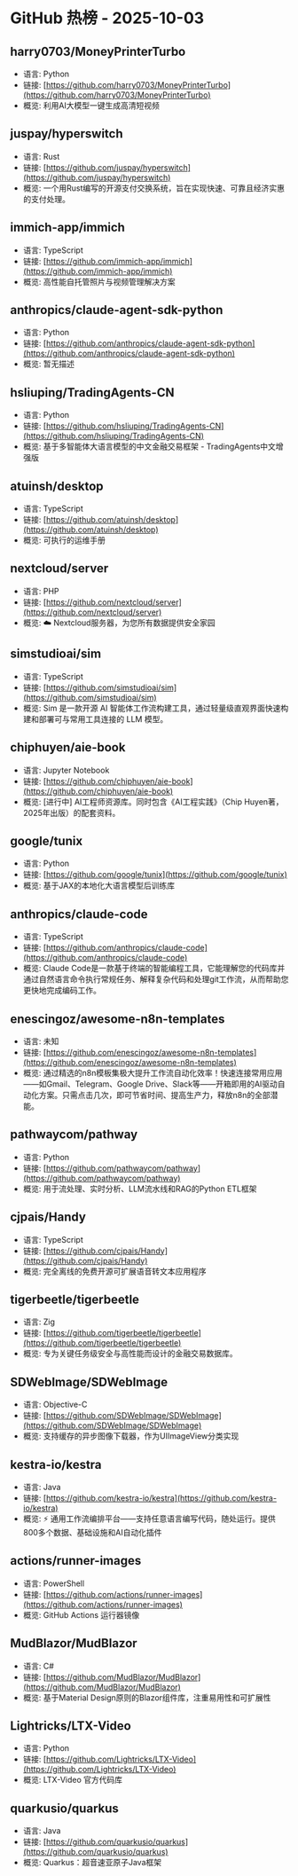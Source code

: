 # GitHub 热榜 - 2025-10-03

## harry0703/MoneyPrinterTurbo
- 语言: Python
- 链接: [https://github.com/harry0703/MoneyPrinterTurbo](https://github.com/harry0703/MoneyPrinterTurbo)
- 概览: 利用AI大模型一键生成高清短视频

## juspay/hyperswitch
- 语言: Rust
- 链接: [https://github.com/juspay/hyperswitch](https://github.com/juspay/hyperswitch)
- 概览: 一个用Rust编写的开源支付交换系统，旨在实现快速、可靠且经济实惠的支付处理。

## immich-app/immich
- 语言: TypeScript
- 链接: [https://github.com/immich-app/immich](https://github.com/immich-app/immich)
- 概览: 高性能自托管照片与视频管理解决方案

## anthropics/claude-agent-sdk-python
- 语言: Python
- 链接: [https://github.com/anthropics/claude-agent-sdk-python](https://github.com/anthropics/claude-agent-sdk-python)
- 概览: 暂无描述

## hsliuping/TradingAgents-CN
- 语言: Python
- 链接: [https://github.com/hsliuping/TradingAgents-CN](https://github.com/hsliuping/TradingAgents-CN)
- 概览: 基于多智能体大语言模型的中文金融交易框架 - TradingAgents中文增强版

## atuinsh/desktop
- 语言: TypeScript
- 链接: [https://github.com/atuinsh/desktop](https://github.com/atuinsh/desktop)
- 概览: 可执行的运维手册

## nextcloud/server
- 语言: PHP
- 链接: [https://github.com/nextcloud/server](https://github.com/nextcloud/server)
- 概览: ☁️ Nextcloud服务器，为您所有数据提供安全家园

## simstudioai/sim
- 语言: TypeScript
- 链接: [https://github.com/simstudioai/sim](https://github.com/simstudioai/sim)
- 概览: Sim 是一款开源 AI 智能体工作流构建工具，通过轻量级直观界面快速构建和部署可与常用工具连接的 LLM 模型。

## chiphuyen/aie-book
- 语言: Jupyter Notebook
- 链接: [https://github.com/chiphuyen/aie-book](https://github.com/chiphuyen/aie-book)
- 概览: [进行中] AI工程师资源库。同时包含《AI工程实践》（Chip Huyen著，2025年出版）的配套资料。

## google/tunix
- 语言: Python
- 链接: [https://github.com/google/tunix](https://github.com/google/tunix)
- 概览: 基于JAX的本地化大语言模型后训练库

## anthropics/claude-code
- 语言: TypeScript
- 链接: [https://github.com/anthropics/claude-code](https://github.com/anthropics/claude-code)
- 概览: Claude Code是一款基于终端的智能编程工具，它能理解您的代码库并通过自然语言命令执行常规任务、解释复杂代码和处理git工作流，从而帮助您更快地完成编码工作。

## enescingoz/awesome-n8n-templates
- 语言: 未知
- 链接: [https://github.com/enescingoz/awesome-n8n-templates](https://github.com/enescingoz/awesome-n8n-templates)
- 概览: 通过精选的n8n模板集极大提升工作流自动化效率！快速连接常用应用——如Gmail、Telegram、Google Drive、Slack等——开箱即用的AI驱动自动化方案。只需点击几次，即可节省时间、提高生产力，释放n8n的全部潜能。

## pathwaycom/pathway
- 语言: Python
- 链接: [https://github.com/pathwaycom/pathway](https://github.com/pathwaycom/pathway)
- 概览: 用于流处理、实时分析、LLM流水线和RAG的Python ETL框架

## cjpais/Handy
- 语言: TypeScript
- 链接: [https://github.com/cjpais/Handy](https://github.com/cjpais/Handy)
- 概览: 完全离线的免费开源可扩展语音转文本应用程序

## tigerbeetle/tigerbeetle
- 语言: Zig
- 链接: [https://github.com/tigerbeetle/tigerbeetle](https://github.com/tigerbeetle/tigerbeetle)
- 概览: 专为关键任务级安全与高性能而设计的金融交易数据库。

## SDWebImage/SDWebImage
- 语言: Objective-C
- 链接: [https://github.com/SDWebImage/SDWebImage](https://github.com/SDWebImage/SDWebImage)
- 概览: 支持缓存的异步图像下载器，作为UIImageView分类实现

## kestra-io/kestra
- 语言: Java
- 链接: [https://github.com/kestra-io/kestra](https://github.com/kestra-io/kestra)
- 概览: ⚡ 通用工作流编排平台——支持任意语言编写代码，随处运行。提供800多个数据、基础设施和AI自动化插件

## actions/runner-images
- 语言: PowerShell
- 链接: [https://github.com/actions/runner-images](https://github.com/actions/runner-images)
- 概览: GitHub Actions 运行器镜像

## MudBlazor/MudBlazor
- 语言: C#
- 链接: [https://github.com/MudBlazor/MudBlazor](https://github.com/MudBlazor/MudBlazor)
- 概览: 基于Material Design原则的Blazor组件库，注重易用性和可扩展性

## Lightricks/LTX-Video
- 语言: Python
- 链接: [https://github.com/Lightricks/LTX-Video](https://github.com/Lightricks/LTX-Video)
- 概览: LTX-Video 官方代码库

## quarkusio/quarkus
- 语言: Java
- 链接: [https://github.com/quarkusio/quarkus](https://github.com/quarkusio/quarkus)
- 概览: Quarkus：超音速亚原子Java框架

